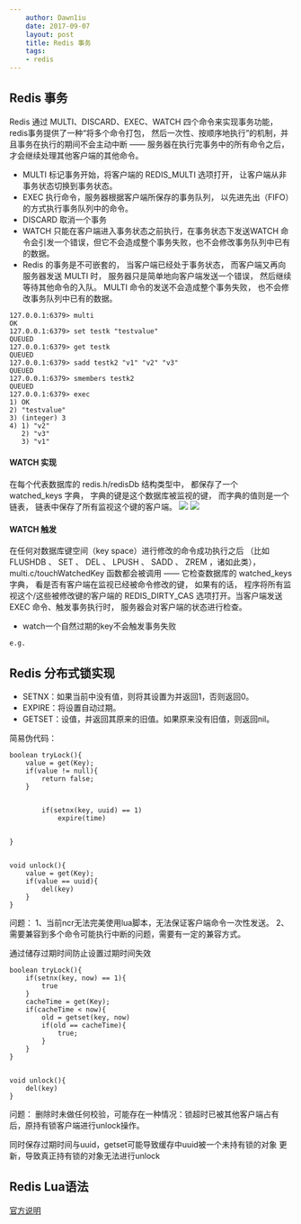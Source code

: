 ```yaml
---
    author: Dawn1iu
    date: 2017-09-07
    layout: post
    title: Redis 事务
    tags:
    - redis
---
```

## Redis 事务
Redis 通过 MULTI、DISCARD、EXEC、WATCH 四个命令来实现事务功能，redis事务提供了一种“将多个命令打包， 然后一次性、按顺序地执行”的机制，并且事务在执行的期间不会主动中断 —— 服务器在执行完事务中的所有命令之后， 才会继续处理其他客户端的其他命令。

* MULTI 标记事务开始，将客户端的 REDIS_MULTI 选项打开， 让客户端从非事务状态切换到事务状态。
* EXEC 执行命令，服务器根据客户端所保存的事务队列， 以先进先出（FIFO）的方式执行事务队列中的命令。
* DISCARD 取消一个事务
* WATCH 只能在客户端进入事务状态之前执行，在事务状态下发送WATCH 命令会引发一个错误，但它不会造成整个事务失败，也不会修改事务队列中已有的数据。
* Redis 的事务是不可嵌套的， 当客户端已经处于事务状态， 而客户端又再向服务器发送 MULTI 时， 服务器只是简单地向客户端发送一个错误， 然后继续等待其他命令的入队。 MULTI 命令的发送不会造成整个事务失败， 也不会修改事务队列中已有的数据。

```
127.0.0.1:6379> multi
OK
127.0.0.1:6379> set testk "testvalue"
QUEUED
127.0.0.1:6379> get testk
QUEUED
127.0.0.1:6379> sadd testk2 "v1" "v2" "v3"
QUEUED
127.0.0.1:6379> smembers testk2
QUEUED
127.0.0.1:6379> exec
1) OK
2) "testvalue"
3) (integer) 3
4) 1) "v2"
   2) "v3"
   3) "v1"
```

#### WATCH 实现
在每个代表数据库的 redis.h/redisDb 结构类型中， 都保存了一个 watched_keys 字典， 字典的键是这个数据库被监视的键， 而字典的值则是一个链表， 链表中保存了所有监视这个键的客户端。
![](http://redisbook.readthedocs.io/en/latest/_images/graphviz-9aea81f33da1373550c590eb0b7ca0c2b3d38366.svg)
![](http://redisbook.readthedocs.io/en/latest/_images/graphviz-fe5e31054c282a3cdd86656994fe1678a3d4f201.svg)
#### WATCH 触发
在任何对数据库键空间（key space）进行修改的命令成功执行之后 （比如 FLUSHDB 、 SET 、 DEL 、 LPUSH 、 SADD 、 ZREM ，诸如此类）， multi.c/touchWatchedKey 函数都会被调用 —— 它检查数据库的 watched_keys 字典， 看是否有客户端在监视已经被命令修改的键， 如果有的话， 程序将所有监视这个/这些被修改键的客户端的 REDIS_DIRTY_CAS 选项打开。当客户端发送 EXEC 命令、触发事务执行时， 服务器会对客户端的状态进行检查。

* watch一个自然过期的key不会触发事务失败

```
e.g.
```

## Redis 分布式锁实现
* SETNX：如果当前中没有值，则将其设置为并返回1，否则返回0。
* EXPIRE：将设置自动过期。
* GETSET：设值，并返回其原来的旧值。如果原来没有旧值，则返回nil。

简易伪代码：

```
boolean tryLock(){
	value = get(Key);
	if(value != null){
		return false;
	}
	
	
		if(setnx(key, uuid) == 1)	
			expire(time)
	

}


void unlock(){
	value = get(Key);
	if(value == uuid){
		del(key)
	}
}

```
问题：
1、当前ncr无法完美使用lua脚本，无法保证客户端命令一次性发送。
2、需要兼容到多个命令可能执行中断的问题，需要有一定的兼容方式。


通过储存过期时间防止设置过期时间失效

```
boolean tryLock(){
	if(setnx(key, now) == 1){
		true
	} 
	cacheTime = get(Key);
	if(cacheTime < now){
		old = getset(key, now)
		if(old == cacheTime){
			true;
		}
	}	
}


void unlock(){
	del(key)
}

```
问题：
删除时未做任何校验，可能存在一种情况：锁超时已被其他客户端占有后，原持有锁客户端进行unlock操作。


同时保存过期时间与uuid，getset可能导致缓存中uuid被一个未持有锁的对象
更新，导致真正持有锁的对象无法进行unlock




## Redis Lua语法
[官方说明](https://redis.io/commands/eval)

